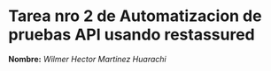# Tarea nro 2 de Automatizacion de pruebas API usando restassured

**Nombre:** _Wilmer Hector Martinez Huarachi_